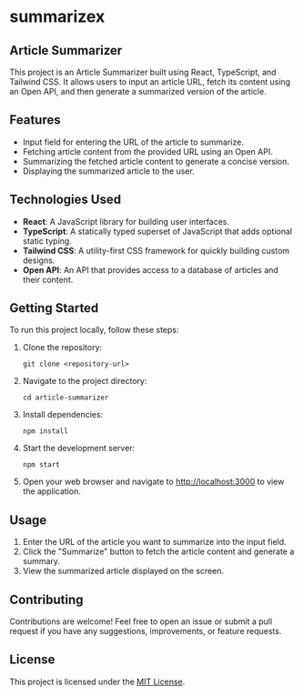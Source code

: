 # summarizex

## Article Summarizer

This project is an Article Summarizer built using React, TypeScript, and Tailwind CSS. It allows users to input an article URL, fetch its content using an Open API, and then generate a summarized version of the article.

## Features

- Input field for entering the URL of the article to summarize.
- Fetching article content from the provided URL using an Open API.
- Summarizing the fetched article content to generate a concise version.
- Displaying the summarized article to the user.

## Technologies Used

- **React**: A JavaScript library for building user interfaces.
- **TypeScript**: A statically typed superset of JavaScript that adds optional static typing.
- **Tailwind CSS**: A utility-first CSS framework for quickly building custom designs.
- **Open API**: An API that provides access to a database of articles and their content.

## Getting Started

To run this project locally, follow these steps:

1. Clone the repository:

   ```
   git clone <repository-url>
   ```

2. Navigate to the project directory:

   ```
   cd article-summarizer
   ```

3. Install dependencies:

   ```
   npm install
   ```

4. Start the development server:

   ```
   npm start
   ```

5. Open your web browser and navigate to [http://localhost:3000](http://localhost:3000) to view the application.

## Usage

1. Enter the URL of the article you want to summarize into the input field.
2. Click the "Summarize" button to fetch the article content and generate a summary.
3. View the summarized article displayed on the screen.

## Contributing

Contributions are welcome! Feel free to open an issue or submit a pull request if you have any suggestions, improvements, or feature requests.

## License

This project is licensed under the [MIT License](LICENSE).
